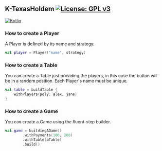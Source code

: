 ## K-TexasHoldem [![License: GPL v3](https://img.shields.io/badge/License-GPLv3-blue.svg)](https://www.gnu.org/licenses/gpl-3.0)
[![Kotlin](https://img.shields.io/badge/Kotlin-1.5.31-violet.svg?style=flat&logo=kotlin&logoColor=violet)](http://kotlinlang.org)

### How to create a Player
A Player is defined by its name and strategy.

```kotlin
val player = Player("name", strategy)
```

### How to create a Table
You can create a Table just providing the players, in this case the button will be in a random position.
Each Player's name must be unique.

```kotlin
val table = buildTable {
    withPlayers(poly, alex, jane)
}
```

### How to create a Game
You can create a Game using the fluent-step builder.

```kotlin
val game = buildingAGame()
        .withPayments(100, 200)
        .withTable(aTable)
        .build()
```
